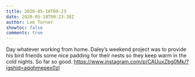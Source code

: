 ```yaml
---
title: 2020-05-18T09-23
date: 2020-05-18T09:23:38Z
author: Lee Turner
showtoc: false
comments: true
---
```


Day whatever working from home. Daley’s weekend project was to provide his bird friends some nice padding for their nests so they keep warm in the cold nights. So far so good. https://www.instagram.com/p/CAUuxZbg0Mk/?igshid=aqghmepex0zl

